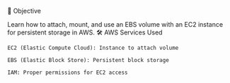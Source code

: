 
🎯 Objective

Learn how to attach, mount, and use an EBS volume with an EC2 instance for persistent storage in AWS.
🛠️ AWS Services Used

    EC2 (Elastic Compute Cloud): Instance to attach volume

    EBS (Elastic Block Store): Persistent block storage

    IAM: Proper permissions for EC2 access
